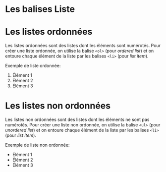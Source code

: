 <div w-full h-full>
    <div>
        <h1 w-65 pb-4 text-gradient-html font-mono text-2xl>Les balises Liste</h1>
    </div>
    <h1 text-xl pb-4 text-gradient-html>Les listes ordonnées</h1>
    <p>
        Les listes ordonnées sont des listes dont les éléments sont numérotés. Pour créer une liste ordonnée, on utilise la balise <code>&lt;ol&gt;</code> (pour <em>ordered list</em>) et on entoure chaque élément de la liste par les balises <code>&lt;li&gt;</code> (pour <em>list item</em>).
    </p>
    <p pb-4 pt-4>
        Exemple de liste ordonnée:
    </p>
    <div>
        <ol list-decimal>
            <li>Élément 1</li>
            <li>Élément 2</li>
            <li>Élément 3</li>
        </ol>  
    </div>
    <h1 text-xl pb-4 pt-4 text-gradient-html>Les listes non ordonnées</h1>
    <p>
        Les listes non ordonnées sont des listes dont les éléments ne sont pas numérotés. Pour créer une liste non ordonnée, on utilise la balise <code>&lt;ul&gt;</code> (pour <em>unordered list</em>) et on entoure chaque élément de la liste par les balises <code>&lt;li&gt;</code> (pour <em>list item</em>).
    </p>
    <p pb-4 pt-4>
        Exemple de liste non ordonnée:
    </p>
    <div>
        <ul list-disc>
            <li>Élément 1</li>
            <li>Élément 2</li>
            <li>Élément 3</li>
        </ul>  
    </div>

</div>